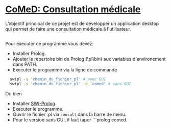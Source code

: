 # [CoMeD: Consultation médicale](https://github.com/ZiadFellahIdrissi/AI-project)
L’objectif principal de ce projet est de développer un application desktop qui permet de faire une consultation médicale à l'utilisateur.
##
Pour executer ce programme vous devez:
- Installer Prolog.
- Ajouter le repertoire bin de Prolog (\pl\bin) aux variables d'environement dans PATH.
- Executer le programme via la ligne de commande
```bash
  swipl -s 'chemin_du_fichier_pl' # avec GUI
  swipl -s 'chemin_du_fichier_pl' -g 'comed' # sans GUI
```

Ou bien
- Installer [SWI-Prolog](https://www.swi-prolog.org/download/stable).
- Executer le programme.
- Ouvrir le fichier .pl via `consult` dans la barre de menu.
- Pour le version sans GUI, il faut taper ```prolog
comed.
```
